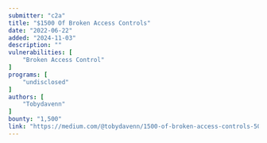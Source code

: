 ```yaml
---
submitter: "c2a"
title: "$1500 Of Broken Access Controls"
date: "2022-06-22"
added: "2024-11-03"
description: ""
vulnerabilities: [
    "Broken Access Control"
]
programs: [
    "undisclosed"
]
authors: [
    "Tobydavenn"
]
bounty: "1,500"
link: "https://medium.com/@tobydavenn/1500-of-broken-access-controls-503d8a5f56f5"
---
```




